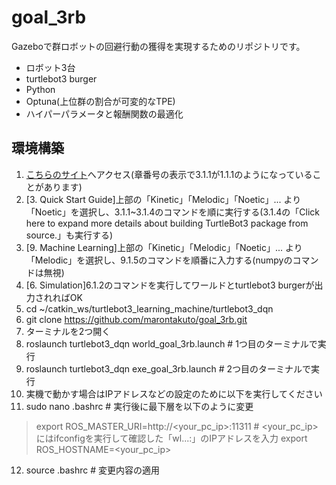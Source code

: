 # goal_3rb

Gazeboで群ロボットの回避行動の獲得を実現するためのリポジトリです。
- ロボット3台
- turtlebot3 burger
- Python
- Optuna(上位群の割合が可変的なTPE)
- ハイパーパラメータと報酬関数の最適化


## 環境構築
1. [こちらのサイト](https://emanual.robotis.com/docs/en/platform/turtlebot3/quick-start/)へアクセス(章番号の表示で3.1.1が1.1.1のようになっていることがあります)
2. [3. Quick Start Guide]上部の「Kinetic」「Melodic」「Noetic」... より「Noetic」を選択し、3.1.1~3.1.4のコマンドを順に実行する(3.1.4の「Click here to expand more details about building TurtleBot3 package from source.」も実行する)
3. [9. Machine Learning]上部の「Kinetic」「Melodic」「Noetic」... より「Melodic」を選択し、9.1.5のコマンドを順番に入力する(numpyのコマンドは無視)
4. [6. Simulation]6.1.2のコマンドを実行してワールドとturtlebot3 burgerが出力されればOK
5. cd ~/catkin_ws/turtlebot3_learning_machine/turtlebot3_dqn
6. git clone https://github.com/marontakuto/goal_3rb.git
7. ターミナルを2つ開く
8. roslaunch turtlebot3_dqn world_goal_3rb.launch # 1つ目のターミナルで実行
9. roslaunch turtlebot3_dqn exe_goal_3rb.launch # 2つ目のターミナルで実行
10. 実機で動かす場合はIPアドレスなどの設定のために以下を実行してください
11. sudo nano .bashrc # 実行後に最下層を以下のように変更

> export ROS_MASTER_URI=http://<your_pc_ip>:11311 # <your_pc_ip>にはifconfigを実行して確認した「wl...:」のIPアドレスを入力
> export ROS_HOSTNAME=<your_pc_ip>

12. source .bashrc # 変更内容の適用
